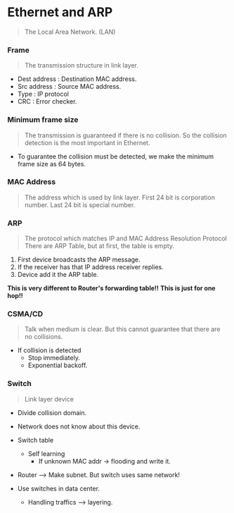 # Ethernet and ARP
> The Local Area Network. (LAN)

### Frame
> The transmission structure in link layer.
 * Dest address : Destination MAC address.
 * Src address : Source MAC address.
 * Type : IP protocol
 * CRC : Error checker.

### Minimum frame size
> The transmission is guaranteed if there is no collision.
> So the collision detection is the most important in Ethernet.
* To guarantee the collision must be detected, we make the minimum frame size as 64 bytes.

### MAC Address
> The address which is used by link layer.
> First 24 bit is corporation number.
> Last 24 bit is special number.

### ARP
> The protocol which matches IP and MAC
> Address Resolution Protocol
> There are ARP Table, but at first, the table is empty.
1. First device broadcasts the ARP message.
2. If the receiver has that IP address receiver replies.
3. Device add it the ARP table.

**This is very different to Router's forwarding table!!**
**This is just for one hop!!**

### CSMA/CD
> Talk when medium is clear.
> But this cannot guarantee that there are no collisions.
* If collision is detected
  * Stop immediately.
  * Exponential backoff.

### Switch
> Link layer device

* Divide collision domain.
* Network does not know about this device.
* Switch table
  * Self learning
    * If unknown MAC addr -> flooding and write it.

* Router --> Make subnet. But switch uses same network!
* Use switches in data center.
  * Handling traffics --> layering.